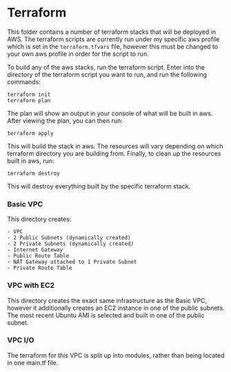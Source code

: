# Terraform

This folder contains a number of terraform stacks that will be deployed in AWS. The terraform scripts are currently run under my specific aws profile which is set in the `terraform.tfvars` file, however this must be changed to your own aws profile in order for the script to run.

To build any of the aws stacks, run the terraform script. Enter into the directory of the terraform script you want to run, and run the following commands:

```
terraform init
terraform plan
```
The plan will show an output in your console of what will be built in aws. After viewing the plan, you can then run:

`terraform apply`

This will build the stack in aws. The resources will vary depending on which terraform directory you are building from. Finally, to clean up the resources built in aws, run:

`terraform destroy`

This will destroy everything built by the specific terraform stack.

### Basic VPC

This directory creates:

    - VPC
    - 2 Public Subnets (dynamically created)
    - 2 Private Subnets (dynamically created)
    - Internet Gateway
    - Public Route Table
    - NAT Gateway attached to 1 Private Subnet
    - Private Route Table


### VPC with EC2

This directory creates the exact same infrastructure as the Basic VPC, however it additionally creates an EC2 instance in one of the public subnets. The most recent Ubuntu AMI is selected and built in one of the public subnet.

### VPC I/O

The terraform for this VPC is split up into modules, rather than being located in one main.tf file.